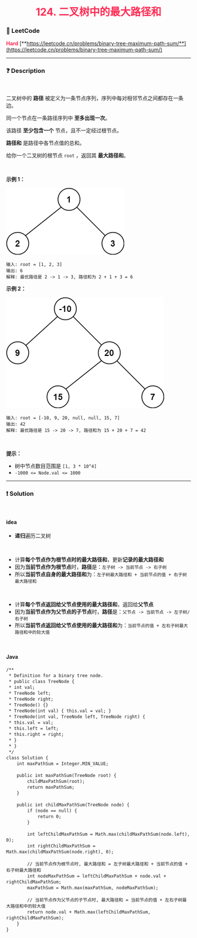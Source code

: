 <h1 style="text-align: center;"> <span style="color: #FF2D55;">124. 二叉树中的最大路径和</span> </h1>

### 🚀 LeetCode

<base target="_blank">

<span style="color: #FF2D55;">**Hard**</span> [**https://leetcode.cn/problems/binary-tree-maximum-path-sum/**](https://leetcode.cn/problems/binary-tree-maximum-path-sum/)

---

### ❓ Description

<br/>

二叉树中的 **路径** 被定义为一条节点序列，序列中每对相邻节点之间都存在一条边。

同一个节点在一条路径序列中 **至多出现一次**。

该路径 **至少包含一个** 节点，且不一定经过根节点。

**路径和** 是路径中各节点值的总和。

给你一个二叉树的根节点 `root` ，返回其 **最大路径和**。

<br/>

**示例 1：**

<img src="../../public/0124/binary-tree-1.jpg" alt="binary-tree-1.jpg"/>

```
输入: root = [1, 2, 3]
输出: 6
解释: 最优路径是 2 -> 1 -> 3, 路径和为 2 + 1 + 3 = 6
```

**示例 2：**

<img src="../../public/0124/binary-tree-2.jpg" alt="binary-tree-2.jpg"/>

```
输入: root = [-10, 9, 20, null, null, 15, 7]
输出: 42
解释: 最优路径是 15 -> 20 -> 7, 路径和为 15 + 20 + 7 = 42
```

<br/>

**提示：**

* 树中节点数目范围是 `[1, 3 * 10^4]`
* `-1000 <= Node.val <= 1000`

---

### ❗ Solution

<br/>

#### idea

* **递归**遍历二叉树

<br/>

* 计算**每个节点作为根节点时的最大路径和**，更新**记录的最大路径和**
* 因为**当前节点作为根节点**时，**路径**是：`左子树 -> 当前节点 -> 右子树`
* 所以**当前节点自身的最大路径和**为：`左子树最大路径和 + 当前节点的值 + 右子树最大路径和`

<br/>

* 计算**每个节点返回给父节点使用的最大路径和**，返回给**父节点**
* 因为**当前节点作为父节点的子节点**时，**路径**是：`父节点 -> 当前节点 -> 左子树/右子树`
* 所以**当前节点返回给父节点使用的最大路径和**为：`当前节点的值 + 左右子树最大路径和中的较大值`

<br/>

#### Java

```
/**
 * Definition for a binary tree node.
 * public class TreeNode {
 * int val;
 * TreeNode left;
 * TreeNode right;
 * TreeNode() {}
 * TreeNode(int val) { this.val = val; }
 * TreeNode(int val, TreeNode left, TreeNode right) {
 * this.val = val;
 * this.left = left;
 * this.right = right;
 * }
 * }
 */
class Solution {
    int maxPathSum = Integer.MIN_VALUE;

    public int maxPathSum(TreeNode root) {
        childMaxPathSum(root);
        return maxPathSum;
    }

    public int childMaxPathSum(TreeNode node) {
        if (node == null) {
            return 0;
        }

        int leftChildMaxPathSum = Math.max(childMaxPathSum(node.left), 0);
        int rightChildMaxPathSum = Math.max(childMaxPathSum(node.right), 0);

        // 当前节点作为根节点时, 最大路径和 = 左子树最大路径和 + 当前节点的值 + 右子树最大路径和
        int nodeMaxPathSum = leftChildMaxPathSum + node.val + rightChildMaxPathSum;
        maxPathSum = Math.max(maxPathSum, nodeMaxPathSum);

        // 当前节点作为父节点的子节点时, 最大路径和 = 当前节点的值 + 左右子树最大路径和中的较大值
        return node.val + Math.max(leftChildMaxPathSum, rightChildMaxPathSum);
    }
}
```
